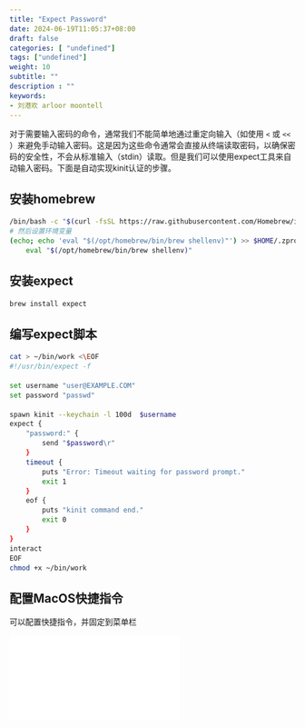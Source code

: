 ```yaml
---
title: "Expect Password"
date: 2024-06-19T11:05:37+08:00
draft: false
categories: [ "undefined"]
tags: ["undefined"]
weight: 10
subtitle: ""
description : ""
keywords:
- 刘港欢 arloor moontell
---
```



对于需要输入密码的命令，通常我们不能简单地通过重定向输入（如使用 `<` 或 `<<` ）来避免手动输入密码。这是因为这些命令通常会直接从终端读取密码，以确保密码的安全性，不会从标准输入（stdin）读取。但是我们可以使用expect工具来自动输入密码。下面是自动实现kinit认证的步骤。
<!--more-->

## 安装homebrew

```bash
/bin/bash -c "$(curl -fsSL https://raw.githubusercontent.com/Homebrew/install/HEAD/install.sh)"
# 然后设置环境变量
(echo; echo 'eval "$(/opt/homebrew/bin/brew shellenv)"') >> $HOME/.zprofile
    eval "$(/opt/homebrew/bin/brew shellenv)"
```

## 安装expect

```bash
brew install expect
```

## 编写expect脚本

```bash
cat > ~/bin/work <\EOF
#!/usr/bin/expect -f

set username "user@EXAMPLE.COM"
set password "passwd"

spawn kinit --keychain -l 100d  $username
expect {
    "password:" {
        send "$password\r"
    }
    timeout {
        puts "Error: Timeout waiting for password prompt."
        exit 1
    }
    eof {
        puts "kinit command end."
        exit 0
    }
}
interact
EOF
chmod +x ~/bin/work
```

## 配置MacOS快捷指令

可以配置快捷指令，并固定到菜单栏

![alt text](/img/macos-shortcode-expect-passwd.md)